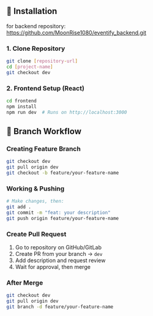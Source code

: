 ## 🚀 Installation
for backend repository: 
https://github.com/MoonRise1080/eventify_backend.git

### 1. Clone Repository
```bash
git clone [repository-url]
cd [project-name]
git checkout dev
```

### 2. Frontend Setup (React)
```bash
cd frontend
npm install
npm run dev  # Runs on http://localhost:3000
```

## 🌿 Branch Workflow

### Creating Feature Branch
```bash
git checkout dev
git pull origin dev
git checkout -b feature/your-feature-name
```

### Working & Pushing
```bash
# Make changes, then:
git add .
git commit -m "feat: your description"
git push origin feature/your-feature-name
```

### Create Pull Request
1. Go to repository on GitHub/GitLab
2. Create PR from your branch → `dev`
3. Add description and request review
4. Wait for approval, then merge

### After Merge
```bash
git checkout dev
git pull origin dev
git branch -d feature/your-feature-name 
```

